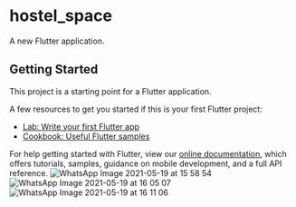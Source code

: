 # hostel_space

A new Flutter application.

## Getting Started

This project is a starting point for a Flutter application.

A few resources to get you started if this is your first Flutter project:

- [Lab: Write your first Flutter app](https://flutter.dev/docs/get-started/codelab)
- [Cookbook: Useful Flutter samples](https://flutter.dev/docs/cookbook)

For help getting started with Flutter, view our
[online documentation](https://flutter.dev/docs), which offers tutorials,
samples, guidance on mobile development, and a full API reference.
![WhatsApp Image 2021-05-19 at 15 58 54](https://user-images.githubusercontent.com/71563156/118801224-6869e700-b8be-11eb-8539-d8ed256fd168.jpeg)
![WhatsApp Image 2021-05-19 at 16 05 07](https://user-images.githubusercontent.com/71563156/118801234-6b64d780-b8be-11eb-93d0-0af9f9a8354b.jpeg)
![WhatsApp Image 2021-05-19 at 16 11 06](https://user-images.githubusercontent.com/71563156/118801245-6d2e9b00-b8be-11eb-9d12-d34584fed9df.jpeg)
